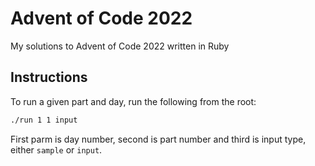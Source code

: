 # Advent of Code 2022

My solutions to Advent of Code 2022 written in Ruby

## Instructions

To run a given part and day, run the following from the root:

```bash
./run 1 1 input
```

First parm is day number, second is part number and third is input type, either `sample` or `input`.
